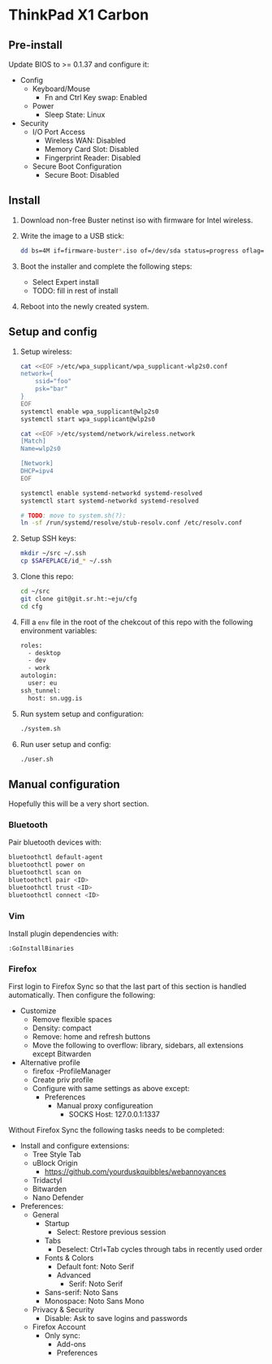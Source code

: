 ThinkPad X1 Carbon
==================

Pre-install
-----------

Update BIOS to >= 0.1.37 and configure it:

- Config
  - Keyboard/Mouse
    - Fn and Ctrl Key swap: Enabled
  - Power
    - Sleep State: Linux
- Security
  - I/O Port Access
    - Wireless WAN: Disabled
    - Memory Card Slot: Disabled
    - Fingerprint Reader: Disabled
  - Secure Boot Configuration
    - Secure Boot: Disabled

Install
-------

1. Download non-free Buster netinst iso with firmware for Intel wireless.
2. Write the image to a USB stick:

    ```sh
    dd bs=4M if=firmware-buster*.iso of=/dev/sda status=progress oflag=sync
    ```
3. Boot the installer and complete the following steps:
    - Select Expert install
    - TODO: fill in rest of install
4. Reboot into the newly created system.

Setup and config
----------------

1. Setup wireless:

    ```sh
    cat <<EOF >/etc/wpa_supplicant/wpa_supplicant-wlp2s0.conf
    network={
        ssid="foo"
        psk="bar"
    }
    EOF
    systemctl enable wpa_supplicant@wlp2s0
    systemctl start wpa_supplicant@wlp2s0

    cat <<EOF >/etc/systemd/network/wireless.network
    [Match]
    Name=wlp2s0

    [Network]
    DHCP=ipv4
    EOF

    systemctl enable systemd-networkd systemd-resolved
    systemctl start systemd-networkd systemd-resolved

    # TODO: move to system.sh(?):
    ln -sf /run/systemd/resolve/stub-resolv.conf /etc/resolv.conf
    ```

2. Setup SSH keys:

    ```sh
    mkdir ~/src ~/.ssh
    cp $SAFEPLACE/id_* ~/.ssh
    ```

3. Clone this repo:

    ```sh
    cd ~/src
    git clone git@git.sr.ht:~eju/cfg
    cd cfg
    ```

4. Fill a `env` file in the root of the chekcout of this repo
with the following environment variables:

    ```sh
    roles:
      - desktop
      - dev
      - work
    autologin:
      user: eu
    ssh_tunnel:
      host: sn.ugg.is
    ```

5. Run system setup and configuration:

    ```sh
    ./system.sh
    ```

6. Run user setup and config:

    ```sh
    ./user.sh
    ```

Manual configuration
--------------------

Hopefully this will be a very short section.

### Bluetooth

Pair bluetooth devices with:

```sh
bluetoothctl default-agent
bluetoothctl power on
bluetoothctl scan on
bluetoothctl pair <ID>
bluetoothctl trust <ID>
bluetoothctl connect <ID>
```

### Vim

Install plugin dependencies with:

```vim
:GoInstallBinaries
```

### Firefox

First login to Firefox Sync so that the last part of this
section is handled automatically. Then configure the following:

- Customize
  - Remove flexible spaces
  - Density: compact
  - Remove: home and refresh buttons
  - Move the following to overflow: library, sidebars, all extensions
    except Bitwarden
- Alternative profile
  - firefox -ProfileManager
  - Create priv profile
  - Configure with same settings as above except:
    - Preferences
      - Manual proxy configureation
        - SOCKS Host: 127.0.0.1:1337

Without Firefox Sync the following tasks needs to be completed:

- Install and configure extensions:
  - Tree Style Tab
  - uBlock Origin
    - https://github.com/yourduskquibbles/webannoyances
  - Tridactyl
  - Bitwarden
  - Nano Defender
- Preferences:
  - General
    - Startup
      - Select: Restore previous session
    - Tabs
      - Deselect: Ctrl+Tab cycles through tabs in recently used order
    - Fonts & Colors
      - Default font: Noto Serif
      - Advanced
        - Serif: Noto Serif
	- Sans-serif: Noto Sans
	- Monospace: Noto Sans Mono
  - Privacy & Security
    - Disable: Ask to save logins and passwords
  - Firefox Account
    - Only sync:
      - Add-ons
      - Preferences
